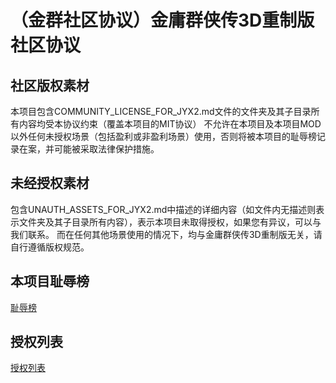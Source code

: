 # （金群社区协议）金庸群侠传3D重制版社区协议


## 社区版权素材

本项目包含COMMUNITY_LICENSE_FOR_JYX2.md文件的文件夹及其子目录所有内容均受本协议约束（覆盖本项目的MIT协议）
不允许在本项目及本项目MOD以外任何未授权场景（包括盈利或非盈利场景）使用，否则将被本项目的耻辱榜记录在案，并可能被采取法律保护措施。

## 未经授权素材

包含UNAUTH_ASSETS_FOR_JYX2.md中描述的详细内容（如文件内无描述则表示文件夹及其子目录所有内容），表示本项目未取得授权，如果您有异议，可以与我们联系。
而在任何其他场景使用的情况下，均与金庸群侠传3D重制版无关，请自行遵循版权规范。

## 本项目耻辱榜

[耻辱榜](https://github.com/jynew/jynew/wiki/%E8%80%BB%E8%BE%B1%E6%A6%9C)

## 授权列表

[授权列表](https://github.com/jynew/jynew/wiki/%E9%A1%B9%E7%9B%AE%E7%B4%A0%E6%9D%90%E6%8E%88%E6%9D%83%E4%BD%BF%E7%94%A8%E5%88%97%E8%A1%A8)
